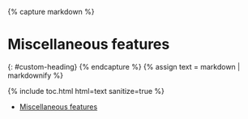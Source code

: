 ---
---

{% capture markdown %}
# Miscellaneous **features**
{: #custom-heading}
{% endcapture %}
{% assign text = markdown | markdownify %}

{% include toc.html html=text sanitize=true %}

<!-- /// -->

<ul>
    <li><a href="#custom-heading">Miscellaneous features</a></li>
</ul>
